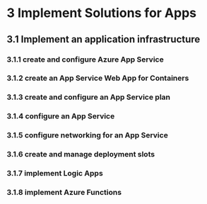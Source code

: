 # 3 Implement Solutions for Apps

## 3.1 Implement an application infrastructure


### 3.1.1 create and configure Azure App Service


### 3.1.2 create an App Service Web App for Containers


### 3.1.3 create and configure an App Service plan


### 3.1.4 configure an App Service


### 3.1.5 configure networking for an App Service


### 3.1.6 create and manage deployment slots


### 3.1.7 implement Logic Apps


### 3.1.8 implement Azure Functions
